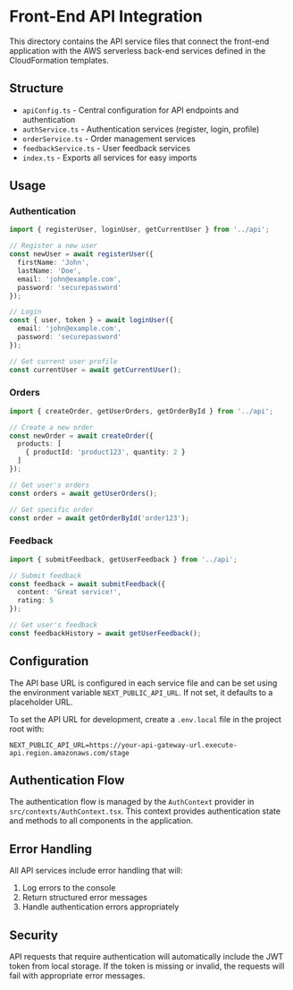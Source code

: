 # Front-End API Integration

This directory contains the API service files that connect the front-end application with the AWS serverless back-end services defined in the CloudFormation templates.

## Structure

- `apiConfig.ts` - Central configuration for API endpoints and authentication
- `authService.ts` - Authentication services (register, login, profile)
- `orderService.ts` - Order management services
- `feedbackService.ts` - User feedback services
- `index.ts` - Exports all services for easy imports

## Usage

### Authentication

```typescript
import { registerUser, loginUser, getCurrentUser } from '../api';

// Register a new user
const newUser = await registerUser({
  firstName: 'John',
  lastName: 'Doe',
  email: 'john@example.com',
  password: 'securepassword'
});

// Login
const { user, token } = await loginUser({
  email: 'john@example.com',
  password: 'securepassword'
});

// Get current user profile
const currentUser = await getCurrentUser();
```

### Orders

```typescript
import { createOrder, getUserOrders, getOrderById } from '../api';

// Create a new order
const newOrder = await createOrder({
  products: [
    { productId: 'product123', quantity: 2 }
  ]
});

// Get user's orders
const orders = await getUserOrders();

// Get specific order
const order = await getOrderById('order123');
```

### Feedback

```typescript
import { submitFeedback, getUserFeedback } from '../api';

// Submit feedback
const feedback = await submitFeedback({
  content: 'Great service!',
  rating: 5
});

// Get user's feedback
const feedbackHistory = await getUserFeedback();
```

## Configuration

The API base URL is configured in each service file and can be set using the environment variable `NEXT_PUBLIC_API_URL`. If not set, it defaults to a placeholder URL.

To set the API URL for development, create a `.env.local` file in the project root with:

```
NEXT_PUBLIC_API_URL=https://your-api-gateway-url.execute-api.region.amazonaws.com/stage
```

## Authentication Flow

The authentication flow is managed by the `AuthContext` provider in `src/contexts/AuthContext.tsx`. This context provides authentication state and methods to all components in the application.

## Error Handling

All API services include error handling that will:

1. Log errors to the console
2. Return structured error messages
3. Handle authentication errors appropriately

## Security

API requests that require authentication will automatically include the JWT token from local storage. If the token is missing or invalid, the requests will fail with appropriate error messages.